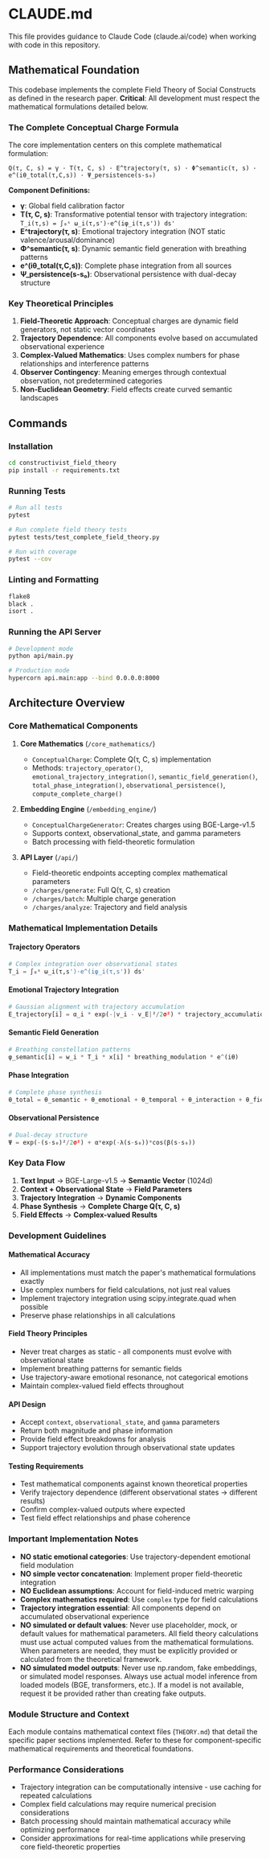 # CLAUDE.md

This file provides guidance to Claude Code (claude.ai/code) when working with code in this repository.

## Mathematical Foundation

This codebase implements the complete Field Theory of Social Constructs as defined in the research paper. **Critical**: All development must respect the mathematical formulations detailed below.

### The Complete Conceptual Charge Formula

The core implementation centers on this complete mathematical formulation:

```
Q(τ, C, s) = γ · T(τ, C, s) · E^trajectory(τ, s) · Φ^semantic(τ, s) · e^(iθ_total(τ,C,s)) · Ψ_persistence(s-s₀)
```

**Component Definitions:**
- **γ**: Global field calibration factor
- **T(τ, C, s)**: Transformative potential tensor with trajectory integration: `T_i(τ,s) = ∫₀ˢ ω_i(τ,s')·e^(iφ_i(τ,s')) ds'`
- **E^trajectory(τ, s)**: Emotional trajectory integration (NOT static valence/arousal/dominance)
- **Φ^semantic(τ, s)**: Dynamic semantic field generation with breathing patterns
- **e^(iθ_total(τ,C,s))**: Complete phase integration from all sources
- **Ψ_persistence(s-s₀)**: Observational persistence with dual-decay structure

### Key Theoretical Principles

1. **Field-Theoretic Approach**: Conceptual charges are dynamic field generators, not static vector coordinates
2. **Trajectory Dependence**: All components evolve based on accumulated observational experience
3. **Complex-Valued Mathematics**: Uses complex numbers for phase relationships and interference patterns
4. **Observer Contingency**: Meaning emerges through contextual observation, not predetermined categories
5. **Non-Euclidean Geometry**: Field effects create curved semantic landscapes

## Commands

### Installation
```bash
cd constructivist_field_theory
pip install -r requirements.txt
```

### Running Tests
```bash
# Run all tests
pytest

# Run complete field theory tests
pytest tests/test_complete_field_theory.py

# Run with coverage
pytest --cov
```

### Linting and Formatting
```bash
flake8
black .
isort .
```

### Running the API Server
```bash
# Development mode
python api/main.py

# Production mode
hypercorn api.main:app --bind 0.0.0.0:8000
```

## Architecture Overview

### Core Mathematical Components

1. **Core Mathematics** (`/core_mathematics/`)
   - `ConceptualCharge`: Complete Q(τ, C, s) implementation
   - Methods: `trajectory_operator()`, `emotional_trajectory_integration()`, `semantic_field_generation()`, `total_phase_integration()`, `observational_persistence()`, `compute_complete_charge()`

2. **Embedding Engine** (`/embedding_engine/`)
   - `ConceptualChargeGenerator`: Creates charges using BGE-Large-v1.5
   - Supports context, observational_state, and gamma parameters
   - Batch processing with field-theoretic formulation

3. **API Layer** (`/api/`)
   - Field-theoretic endpoints accepting complex mathematical parameters
   - `/charges/generate`: Full Q(τ, C, s) creation
   - `/charges/batch`: Multiple charge generation
   - `/charges/analyze`: Trajectory and field analysis

### Mathematical Implementation Details

#### Trajectory Operators
```python
# Complex integration over observational states
T_i = ∫₀ˢ ω_i(τ,s')·e^(iφ_i(τ,s')) ds'
```

#### Emotional Trajectory Integration
```python
# Gaussian alignment with trajectory accumulation
E_trajectory[i] = α_i * exp(-|v_i - v_E|²/2σ²) * trajectory_accumulation
```

#### Semantic Field Generation
```python
# Breathing constellation patterns
φ_semantic[i] = w_i * T_i * x[i] * breathing_modulation * e^(iθ)
```

#### Phase Integration
```python
# Complete phase synthesis
θ_total = θ_semantic + θ_emotional + θ_temporal + θ_interaction + θ_field
```

#### Observational Persistence
```python
# Dual-decay structure
Ψ = exp(-(s-s₀)²/2σ²) + α*exp(-λ(s-s₀))*cos(β(s-s₀))
```

### Key Data Flow

1. **Text Input** → BGE-Large-v1.5 → **Semantic Vector** (1024d)
2. **Context + Observational State** → **Field Parameters**
3. **Trajectory Integration** → **Dynamic Components**
4. **Phase Synthesis** → **Complete Charge Q(τ, C, s)**
5. **Field Effects** → **Complex-valued Results**

### Development Guidelines

#### Mathematical Accuracy
- All implementations must match the paper's mathematical formulations exactly
- Use complex numbers for field calculations, not just real values
- Implement trajectory integration using scipy.integrate.quad when possible
- Preserve phase relationships in all calculations

#### Field Theory Principles
- Never treat charges as static - all components must evolve with observational state
- Implement breathing patterns for semantic fields
- Use trajectory-aware emotional resonance, not categorical emotions
- Maintain complex-valued field effects throughout

#### API Design
- Accept `context`, `observational_state`, and `gamma` parameters
- Return both magnitude and phase information
- Provide field effect breakdowns for analysis
- Support trajectory evolution through observational state updates

#### Testing Requirements
- Test mathematical components against known theoretical properties
- Verify trajectory dependence (different observational states → different results)
- Confirm complex-valued outputs where expected
- Test field effect relationships and phase coherence

### Important Implementation Notes

- **NO static emotional categories**: Use trajectory-dependent emotional field modulation
- **NO simple vector concatenation**: Implement proper field-theoretic integration
- **NO Euclidean assumptions**: Account for field-induced metric warping
- **Complex mathematics required**: Use `complex` type for field calculations
- **Trajectory integration essential**: All components depend on accumulated observational experience
- **NO simulated or default values**: Never use placeholder, mock, or default values for mathematical parameters. All field theory calculations must use actual computed values from the mathematical formulations. When parameters are needed, they must be explicitly provided or calculated from the theoretical framework.
- **NO simulated model outputs**: Never use np.random, fake embeddings, or simulated model responses. Always use actual model inference from loaded models (BGE, transformers, etc.). If a model is not available, request it be provided rather than creating fake outputs.

### Module Structure and Context

Each module contains mathematical context files (`THEORY.md`) that detail the specific paper sections implemented. Refer to these for component-specific mathematical requirements and theoretical foundations.

### Performance Considerations

- Trajectory integration can be computationally intensive - use caching for repeated calculations
- Complex field calculations may require numerical precision considerations
- Batch processing should maintain mathematical accuracy while optimizing performance
- Consider approximations for real-time applications while preserving core field-theoretic properties